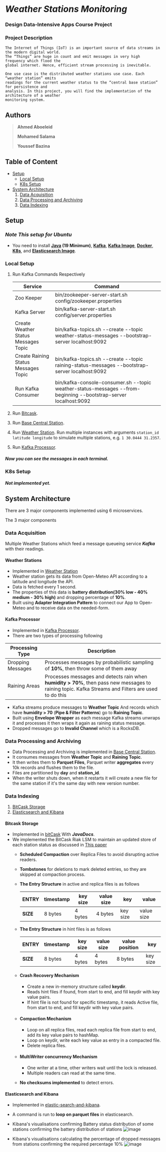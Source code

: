 # ***Weather Stations Monitoring***

### Design Data-Intensive Apps Course Project
### Project Description
    The Internet of Things (IoT) is an important source of data streams in the modern digital world.
    The “Things” are huge in count and emit messages in very high frequency which flood the
    global internet. Hence, efficient stream processing is inevitable.

    One use case is the distributed weather stations use case. Each “weather station” emits
    readings for the current weather status to the “central base station” for persistence and
    analysis. In this project, you will find the implementation of the architecture of a weather
    monitoring system.

## Authors

> **Ahmed Aboeleid**
>
> **Mohamed Salama**
>
> **Youssef Bazina**

## Table of Content
- [Setup](#Setup)
    - [Local Setup](#Local-Setup)
    - [K8s Setup](#K8s-Setup)
- [System Architecture](#System-Architecture)
    1) [Data Acquisition](#Data-Acquisition)
    2) [Data Processing and Archiving](#Data-Processing-and-Archiving)
    3) [Data Indexing](#Data-Indexing)

## Setup

### ***Note This setup for Ubuntu***
- You need to install **[Java](https://www.oracle.com/eg/java/technologies/downloads/) (19 Minimum)**, **[Kafka](https://kafka.apache.org/downloads)**, **[Kafka Image](https://hub.docker.com/r/bitnami/kafka/)**, **[Docker](https://docs.docker.com/engine/install/)**, **[K8s](https://kubernetes.io/docs/setup/)**, and **[Elasticsearch Image](https://hub.docker.com/r/nshou/elasticsearch-kibana)**.

### Local Setup

1) Run Kafka Commands Respectively

   | Service                              | Command                                                                                                          |
   |--------------------------------------|------------------------------------------------------------------------------------------------------------------| 
   | Zoo Keeper                           | bin/zookeeper-server-start.sh config/zookeeper.properties                                                        |
   | Kafka Server                         | bin/kafka-server-start.sh config/server.properties                                                               |
   | Create Weather Status Messages Topic | bin/kafka-topics.sh --create --topic weather-status-messages --bootstrap-server localhost:9092                   |
   | Create Raining Status Messages Topic | bin/kafka-topics.sh --create --topic raining-status-messages --bootstrap-server localhost:9092                   |
   | Run Kafka Consumer                   | bin/kafka-console-consumer.sh --topic weather-status-messages --from-beginning --bootstrap-server localhost:9092 |

2) Run [Bitcask](./Base-Central-Station/src/main/java/bitCask).
3) Run [Base Central Station](./Base-Central-Station/src/main/java/baseCentralStation).
4) Run [Weather Station](./Data%20Acquisition/weatherStation). Run multiple instances with arguments `station_id latitude longitude` to simulate multiple stations, e.g. `1 30.0444 31.2357`.
5) Run [Kafka Processor](./Data%20Acquisition/kafkaProcessor).

#### ***Now you can see the messages in each terminal.***

### K8s Setup

#### ***Not implemented yet.***

## System Architecture
There are 3 major components implemented using 6 microservices.

The 3 major components

### Data Acquisition
Multiple Weather Stations which feed a message queueing service ***Kafka*** with their readings.

#### Weather Stations
- Implemented in [Weather Station](./Data%20Acquisition/weatherStation)
- Weather station gets its data from Open-Meteo API according to a latitude and longitude the API.
- Data is fetched every 1 second.
- The properties of this data is **battery distribution(30% low - 40% medium - 30% high)** and dropping percentage of **10%**.
- Built using **Adapter Integration Pattern** to connect our App to Open-Meteo and to receive data on the needed-form.

#### Kafka Processor
- Implemented in [Kafka Processor](./Data%20Acquisition/kafkaProcessor).
- There are two types of processing following

| Processing Type   | Description                                                                                                                                         |
|-------------------|-----------------------------------------------------------------------------------------------------------------------------------------------------|
| Dropping Messages | Processes messages by probabilistic sampling of **10%**, then throw some of them away                                                               |
| Raining Areas     | Processes messages and detects rain when **humidity > 70%**, then pass new messages to raining topic. Kafka Streams and Filters are used to do this |

- Kafka streams produce messages to **Weather Topic** And records which have **humidity > 70** (**Pipe & Filter Patterns**) go to **Raining Topic**.
- Built using **Envelope Wrapper** as each message Kafka streams unwraps it and processes it then wraps it again as raining status message.
- Dropped messages go to **Invalid Channel** which is a RocksDB.


### Data Processing and Archiving

- Data Processing and Archiving is implemented in [Base Central Station](./Base-Central-Station/src/main/java/baseCentralStation).
- It consumes messages from **Weather Topic** and **Raining Topic**.
- It then writes them to **Parquet Files**, Parquet writer **aggregates** every 10k records and flushes them to the file.
- Files are partitioned by **day** and **station_id**.
- When the writer shuts down, when it restarts it will create a new file for the same station if it's the same day with new version number.

### Data Indexing

1. [BitCask Storage](#bitcask-storage)
2. [Elasticsearch and Kibana](#elasticsearch-and-kibana)

#### Bitcask Storage
- Implemented in [bitCask](./Base-Central-Station/src/main/java/bitCask) With ***JavaDocs***.
- We implemented the BitCask Riak LSM to maintain an updated store of each station status as discussed in [This paper](https://drive.google.com/file/d/1lmbsRqa-Z8mJDCD2KAqIDJeGjMbkuZeo/view?usp=sharing)
    *  **Scheduled Compaction** over Replica Files to avoid disrupting active readers.
    *  **Tombstones** for deletions to mark deleted entries, so they are skipped at compaction process.
    *  **The Entry Structure** in active and replica files is as follows

       | **ENTRY** | timestamp | key size | value size | key      | value      |
       |-----------|-----------|----------|------------|----------|------------|
       | **SIZE**  | 8 bytes   | 4 bytes  | 4 bytes    | key size | value size |
    * **The Entry Structure** in hint files is as follows

       | **ENTRY** | timestamp | key size | value size | value position | key      |
       |-----------|-----------|----------|------------|----------------|----------|
       | **SIZE**  | 8 bytes   | 4 bytes  | 4 bytes    | 8 bytes        | key size |

    * #### Crash Recovery Mechanism
        - Create a new in-memory structure called **keydir**.
        - Reads hint files if found, from start to end, and fill keydir with key value pairs.
        - If hint file is not found for specific timestamp, it reads Active file, from start to end, and fill keydir with key value pairs.
    * #### Compaction Mechanism
        - Loop on all replica files, read each replica file from start to end, add its key value pairs to hashMap.
        - Loop on keydir, write each key value as entry in a compacted file.
        - Delete replica files.
    * #### MultiWriter concurrency Mechanism
        - One writer at a time, other writers wait until the lock is released.
        - Multiple readers can read at the same time.
      
    *  **No checksums implemented** to detect errors.


#### Elasticsearch and Kibana
- Implemented in [elastic-search-and-kibana](./Elastic%20Search%20and%20Kibana).
- A command is run to **loop on parquet files** in elasticsearch.
- Kibana's visualisations confirming Battery status distribution of some stations confirming the battery distribution of stations
  ![image](https://github.com/basel-bytes/Weather-Stations-Monitoring/assets/95547833/5adae40f-c1cf-41d9-b4b5-e62c031b20e2)

- Kibana's visualisations calculating the percentage of dropped messages from stations confirming the required percentage 10%
  ![image](https://github.com/basel-bytes/Weather-Stations-Monitoring/assets/95547833/86d3962b-6ca2-42a2-a430-531b725e5787)